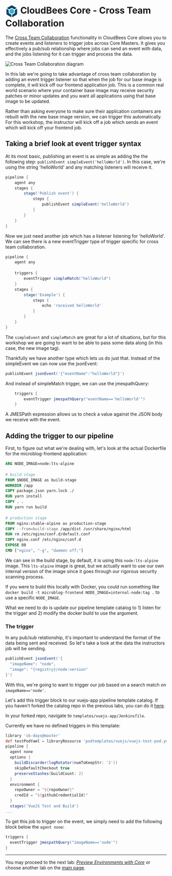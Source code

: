 # <img src="images/cloudbeescore_logo.png" alt="CloudBees Core Logo" width="40" align="top"> CloudBees Core - Cross Team Collaboration

The [Cross Team Collaboration](https://docs.cloudbees.com/docs/cloudbees-core/2.204.2.2/cloud-admin-guide/cross-team-collaboration) functionality in CloudBees Core allows you to create events and listeners to trigger jobs across Core Masters. It gives you effectively a pub/sub relationship where jobs can send an event with data, and the jobs listening for it can trigger and process the data.

![Cross Team Collaboration diagram](https://docs.cloudbees.com/docs/cloudbees-common/latest/_images/cross-team-collaboration-screenshots/cross-team-diagram.abf4b33.png)

In this lab we're going to take advantage of cross team collaboration by adding an event trigger listener so that when the job for our base image is complete, it will kick off our frontend application job. This is a common real world scenario where your container base image may receive security patches or minor updates and you want all applications using that base image to be updated. 

Rather than asking everyone to make sure their application containers are rebuilt with the new base image version, we can trigger this automatically. For this workshop, the instructor will kick off a job which sends an event which will kick off your frontend job. 

## Taking a brief look at event trigger syntax

At its most basic, publishing an event is as simple as adding the the following step:
`publishEvent simpleEvent('helloWorld')`. In this case, we're using the string 'helloWorld' and any matching listeners will receive it.

```groovy
pipeline {
    agent any
    stages {
        stage('Publish event') {
            steps {
                publishEvent simpleEvent('helloWorld')
            }
        }
    }
}
```

Now we just need another job which has a listener listening for 'helloWorld'. We can see there is a new eventTrigger type of trigger specific for cross team collaboration.

```groovy
pipeline {
    agent any

    triggers {
        eventTrigger simpleMatch("helloWorld")
    }
    stages {
        stage('Example') {
            steps {
                echo 'received helloWorld'
            }
        }
    }
}
```

The `simpleEvent` and `simpleMatch` are great for a lot of situations, but for this workshop we are going to want to be able to pass some data along (in this case, the new image tag).

Thankfully we have another type which lets us do just that. Instead of the simpleEvent we can now use the jsonEvent:

```groovy
publishEvent jsonEvent('{"eventName":"helloWorld"}')
```

And instead of simpleMatch trigger, we can use the jmespathQuery:

```groovy
    triggers {
        eventTrigger jmespathQuery("eventName=='helloWorld'")
    }
```

A JMESPath expression allows us to check a value against the JSON body we receive with the event.

## Adding the trigger to our pipeline

First, to figure out what we're dealing with, let's look at the actual Dockerfile for the microblog-frontend application:

```Dockerfile
ARG NODE_IMAGE=node:lts-alpine

# build stage
FROM $NODE_IMAGE as build-stage
WORKDIR /app
COPY package.json yarn.lock ./
RUN yarn install
COPY . .
RUN yarn run build

# production stage
FROM nginx:stable-alpine as production-stage
COPY --from=build-stage /app/dist /usr/share/nginx/html
RUN rm /etc/nginx/conf.d/default.conf
COPY nginx.conf /etc/nginx/conf.d
EXPOSE 80
CMD ["nginx", "-g", "daemon off;"]
```

We can see in the build stage, by default, it is using this `node:lts-alpine` image. This `lts-alpine` image is great, but we actually want to use our own internal version of the image since it goes through our rigorous security scanning process.

If you were to build this locally with Docker, you could run something like `docker build -t microblog-frontend NODE_IMAGE=internal-node:tag .` to use a specific `NODE_IMAGE`.

What we need to do is update our pipeline template catalog to 1) listen for the trigger and 2) modify the docker build to use the argument.

### The trigger

In any pub/sub relationship, it's important to understand the format of the data being sent and received. So let's take a look at the data the instructors job will be sending. 

```groovy
publishEvent jsonEvent('{
  "imageName": "node",
  "image": "{registry}/node:version"
}')
```

With this, we're going to want to trigger our job based on a search match on `imageName=='node'`.

Let's add this trigger block to our vuejs-app pipeline template catalog. If you haven't forked the catalog repo in the previous labs, you can do it [here](https://github.com/cloudbees-days/pipeline-template-catalog).

In your forked repo, navigate to `templates/vuejs-app/Jenkinsfile`.

Currently we have no defined triggers in this template:

```groovy
library 'cb-days@master'
def testPodYaml = libraryResource 'podtemplates/vuejs/vuejs-test-pod.yml'
pipeline {
  agent none
  options { 
    buildDiscarder(logRotator(numToKeepStr: '2'))
    skipDefaultCheckout true
    preserveStashes(buildCount: 2)
  }
  environment {
    repoOwner = "${repoOwner}"
    credId = "${githubCredentialId}"
  }
  stages('VueJS Test and Build')
...
```

To get this job to trigger on the event, we simply need to add the following block below the `agent none`:

```groovy
triggers {
  eventTrigger jmespathQuery("imageName=='node'")
}
```

---

You may proceed to the next lab: [*Preview Environments with Core*](../hibernating-masters/hibernating-masters.md) or choose another lab on the [main page](../../README.md#workshop-labs).
